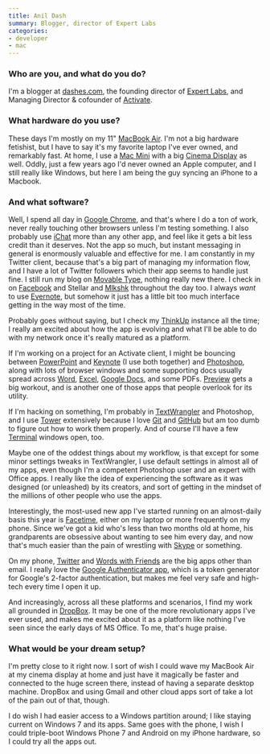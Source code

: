 ```yaml
---
title: Anil Dash
summary: Blogger, director of Expert Labs
categories:
- developer
- mac
---
```


### Who are you, and what do you do?

I'm a blogger at [dashes.com](http://dashes.com/anil/ "Anil's website."), the founding director of [Expert Labs](http://expertlabs.org/ "A non-profit linking policy makers and people like you."), and Managing Director & cofounder of [Activate](http://activate.com/ "Anil's consultancy.").

### What hardware do you use?

These days I'm mostly on my 11" [MacBook Air][macbook-air]. I'm not a big hardware fetishist, but I have to say it's my favorite laptop I've ever owned, and remarkably fast. At home, I use a [Mac Mini][mac-mini] with a big [Cinema Display][cinema-display] as well. Oddly, just a few years ago I'd never owned an Apple computer, and I still really like Windows, but here I am being the guy syncing an iPhone to a Macbook.

### And what software?

Well, I spend all day in [Google Chrome][chrome], and that's where I do a ton of work, never really touching other browsers unless I'm testing something. I also probably use [iChat][] more than any other app, and feel like it gets a bit less credit than it deserves. Not the app so much, but instant messaging in general is enormously valuable and effective for me. I am constantly in my Twitter client, because that's a big part of managing my information flow, and I have a lot of Twitter followers which their app seems to handle just fine. I still run my blog on [Movable Type][movable-type], nothing really new there. I check in on [Facebook][] and Stellar and [Mlkshk][] throughout the day too. I always *want* to use [Evernote][], but somehow it just has a little bit too much interface getting in the way most of the time.

Probably goes without saying, but I check my [ThinkUp][] instance all the time; I really am excited about how the app is evolving and what I'll be able to do with my network once it's really matured as a platform.

If I'm working on a project for an Activate client, I might be bouncing between [PowerPoint][] and [Keynote][] (I use both together) and [Photoshop][], along with lots of browser windows and some supporting docs usually spread across [Word][], [Excel][], [Google Docs][google-docs], and some PDFs. [Preview][] gets a big workout, and is another one of those apps that people overlook for its utility.

If I'm hacking on something, I'm probably in [TextWrangler][] and Photoshop, and I use [Tower][] extensively because I love [Git][] and [GitHub][] but am too dumb to figure out how to work them properly. And of course I'll have a few [Terminal][] windows open, too.

Maybe one of the oddest things about my workflow, is that except for some minor settings tweaks in TextWrangler, I use default settings in almost all of my apps, even though I'm a competent Photoshop user and an expert with Office apps. I really like the idea of experiencing the software as it was designed (or unleashed) by its creators, and sort of getting in the mindset of the millions of other people who use the apps.

Interestingly, the most-used new app I've started running on an almost-daily basis this year is [Facetime][], either on my laptop or more frequently on my phone. Since we've got a kid who's less than two months old at home, his grandparents are obsessive about wanting to see him every day, and now that's much easier than the pain of wrestling with [Skype][] or something.

On my phone, [Twitter][twitter-ios] and [Words with Friends][words-with-friends-ios] are the big apps other than email. I really love the [Google Authenticator app][google-authenticator-ios], which is a token generator for Google's 2-factor authentication, but makes me feel very safe and high-tech every time I open it up.

And increasingly, across all these platforms and scenarios, I find my work all grounded in [DropBox][]. It may be one of the more revolutionary apps I've ever used, and makes me excited about it as a platform like nothing I've seen since the early days of MS Office. To me, that's huge praise.

### What would be your dream setup?

I'm pretty close to it right now. I sort of wish I could wave my MacBook Air at my cinema display at home and just have it magically be faster and connected to the huge screen there, instead of having a separate desktop machine. DropBox and using Gmail and other cloud apps sort of take a lot of the pain out of that, though.

I do wish I had easier access to a Windows partition around; I like staying current on Windows 7 and its apps. Same goes with the phone, I wish I could triple-boot Windows Phone 7 and Android on my iPhone hardware, so I could try all the apps out.

[chrome]: https://www.google.com/intl/en/chrome/browser/ "A WebKit-based browser, where each tab runs in its own thread."
[cinema-display]: https://en.wikipedia.org/wiki/Apple_Cinema_Display "An LCD display."
[dropbox]: https://www.dropbox.com/ "Online syncing and storage."
[evernote]: https://evernote.com/ "Online software for capturing notes."
[excel]: https://products.office.com/en-us/excel "A spreadsheet application."
[facebook]: https://www.facebook.com/ "A social networking site."
[facetime]: https://en.wikipedia.org/wiki/FaceTime "Mac and iOS software for easy video chatting."
[git]: https://git-scm.com/ "A version control system."
[github]: https://github.com/ "A Git code repository service."
[google-authenticator-ios]: https://itunes.apple.com/us/app/google-authenticator/id388497605 "An app providing 2-step login verification for your accounts."
[google-docs]: https://en.wikipedia.org/wiki/Google_Docs "A web-based office suite."
[ichat]: https://en.wikipedia.org/wiki/IChat "An AIM/Jabber client included with Mac OS X."
[keynote]: https://www.apple.com/keynote/ "Presentation software for the Mac."
[mac-mini]: https://www.apple.com/mac-mini/ "A small desktop computer."
[macbook-air]: https://www.apple.com/macbook-air/ "A very thin laptop."
[mlkshk]: http://mlkshk.com/ "A service for saving and sharing images."
[movable-type]: https://movabletype.org/ "Weblog publishing software."
[photoshop]: https://www.adobe.com/products/photoshop.html "A bitmap image editor."
[powerpoint]: https://products.office.com/en-us/powerpoint "Presentation software."
[preview]: https://en.wikipedia.org/wiki/Preview_(Mac_OS) "An image viewer included with Mac OS X."
[skype]: https://www.skype.com/en/ "Voice and video chat software."
[terminal]: https://en.wikipedia.org/wiki/Terminal_(OS_X) "A console application included with Mac OS X."
[textwrangler]: http://www.barebones.com/products/textwrangler/ "A free, powerful text editor for the Mac."
[thinkup]: https://www.thinkup.com/ "Self-hosted software for pulling in your social activities."
[tower]: https://www.git-tower.com/ "A Mac GUI for Git."
[twitter-ios]: https://itunes.apple.com/app/twitter/id333903271 "A Twitter client."
[word]: https://products.office.com/en-us/word "A document editor."
[words-with-friends-ios]: https://itunes.apple.com/us/app/words-with-friends/id322852954 "A word game for the iPhone."
